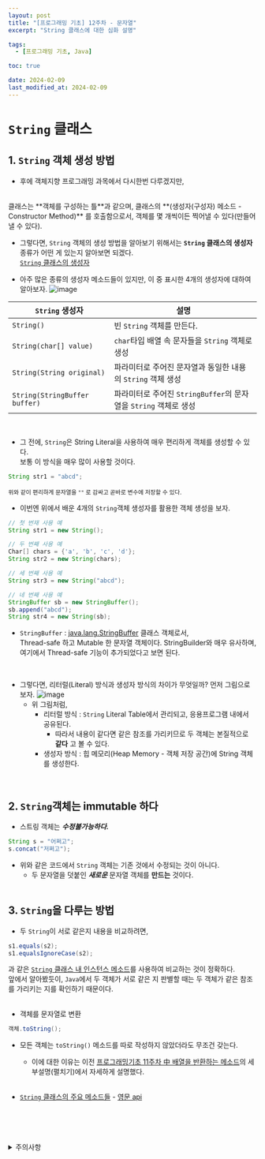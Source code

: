 ```yaml
---
layout: post
title: "[프로그래밍 기초] 12주차 - 문자열"
excerpt: "String 클래스에 대한 심화 설명"

tags:
  - [프로그래밍 기초, Java]

toc: true

date: 2024-02-09
last_modified_at: 2024-02-09
---
```

# `String` 클래스
## 1. `String` 객체 생성 방법
- 후에 객체지향 프로그래밍 과목에서 다시한번 다루겠지만,
<br>  
클래스는 **객체를 구성하는 틀**과 같으며,  
클래스의 **(생성자(구성자) 메소드 - Constructor Method)** 를 호출함으로서,  
객체를 몇 개씩이든 찍어낼 수 있다(만들어낼 수 있다).

- 그렇다면, `String` 객체의 생성 방법을 알아보기 위해서는 **`String` 클래스의 생성자** 종류가 어떤 게 있는지 알아보면 되겠다.  
[`String` 클래스의 생성자][def]

- 아주 많은 종류의 생성자 메소드들이 있지만, 이 중 표시한 4개의 생성자에 대하여 알아보자.
![image][def2]

|`String` 생성자|설명|
|---|---|
|`String()`|빈 `String` 객체를 만든다.|
|`String(char[] value)`|`char`타입 배열 속 문자들을 `String` 객체로 생성|
|`String(String original)`|파라미터로 주어진 문자열과 동일한 내용의 `String` 객체 생성|
|`String(StringBuffer buffer)`|파라미터로 주어진 `StringBuffer`의 문자열을 `String` 객체로 생성|

<br>  

- 그 전에, `String`은 String Literal을 사용하여 매우 편리하게 객체를 생성할 수 있다.  
보통 이 방식을 매우 많이 사용할 것이다.

```java
String str1 = "abcd";
```
<sup> 위와 같이 편리하게 문자열을 `""` 로 감싸고 곧바로 변수에 저장할 수 있다.
- 이번엔 위에서 배운 4개의 `String`객체 생성자를 활용한 객체 생성을 보자.

```java
// 첫 번재 사용 예
String str1 = new String();

// 두 번째 사용 예
Char[] chars = {'a', 'b', 'c', 'd'};
String str2 = new String(chars);

// 세 번째 사용 예
String str3 = new String("abcd");

// 네 번째 사용 예
StringBuffer sb = new StringBuffer();
sb.append("abcd");
String str4 = new String(sb);
```
- `StringBuffer` : [java.lang.StringBuffer][def3] 클래스 객체로서,  
Thread-safe 하고 Mutable 한 문자열 객체이다. StringBuilder와 매우 유사하며, 여기에서 Thread-safe 기능이 추가되었다고 보면 된다.  

<br>

- 그렇다면, 리터럴(Literal) 방식과 생성자 방식의 차이가 무엇일까? 먼저 그림으로 보자.
![image][def4]
  - 위 그림처럼, 
    - 리터럴 방식 : `String` Literal Table에서 관리되고, 응용프로그램 내에서 공유된다.
      - 따라서 내용이 같다면 같은 참조를 가리키므로 두 객체는 본질적으로 **같다** 고 볼 수 있다.
    - 생성자 방식 : 힙 메모리(Heap Memory - 객체 저장 공간)에 String 객체를 생성한다.  
<br>

## 2. `String`객체는 immutable 하다
- 스트링 객체는 ***수정불가능하다.***

```java
String s = "어쩌고";
s.concat("저쩌고");
```

- 위와 같은 코드에서 `String` 객체는 기존 것에서 수정되는 것이 아니다.
  - 두 문자열을 덧붙인 ***새로운*** 문자열 객체를 **만드는** 것이다.  
  <br>

## 3. `String`을 다루는 방법
- 두 `String`이 서로 같은지 내용을 비교하려면,

```java
s1.equals(s2);
s1.equalsIgnoreCase(s2);
```

과 같은 [`String` 클래스 내 인스턴스 메소드][def5]를 사용하여 비교하는 것이 정확하다.  
앞에서 알아봤듯이, `Java`에서 두 객체가 서로 같은 지 판별할 때는 두 객체가 같은 참조를 가리키는 지를 확인하기 때문이다.  
<br>

- 객체를 문자열로 변환
```java
객체.toString();
```
- 모든 객체는 `toString()` 메소드를 따로 작성하지 않았더라도 무조건 갖는다.
  - 이에 대한 이유는 이전 [프로그래밍기초 11주차 中 배열을 반환하는 메소드][def6]의 세부설명(펼치기)에서 자세하게 설명했다.  
  <br>

- [`String` 클래스의 주요 메소드들][def7] - [영문 api][def8]

<br>
<br>
<br>
<br>
<details>
<summary>주의사항</summary>
<div markdown="1">
이 포스팅은 강원대학교 정충교 교수님의 프로그래밍 기초 수업을 들으며 내용을 정리 한 것입니다.  
수업 내용에 대한 저작권은 교수님께 있으니,  
다른 곳으로의 무분별한 내용 복사를 자제해 주세요.
</div>
</details>  

[def]: https://download.java.net/java/GA/jdk14/docs/api/java.base/java/lang/String.html#%3Cinit%3E()
[def2]: https://i.imgur.com/q3PKGCl.png 
[def3]: https://download.java.net/java/GA/jdk14/docs/api/java.base/java/lang/StringBuffer.html
[def4]: https://i.imgur.com/61uTc93.png
[def5]: https://download.java.net/java/GA/jdk14/docs/api/java.base/java/lang/String.html#equals(java.lang.Object)
[def6]: https://orbit3230.github.io/2024/02/06/PB_week10/#2-%EB%B0%B0%EC%97%B4%EC%9D%84-%EB%B0%98%ED%99%98%ED%95%98%EB%8A%94-%EB%A9%94%EC%86%8C%EB%93%9C
[def7]: https://orbit3230.github.io/2022/03/16/PB_week7/#3-string-%EA%B0%9D%EC%B2%B4%EA%B0%80-%ED%95%A0-%EC%88%98-%EC%9E%88%EB%8A%94-%EC%9D%BC
[def8]: https://download.java.net/java/GA/jdk14/docs/api/java.base/java/lang/String.html#equals(java.lang.Object)